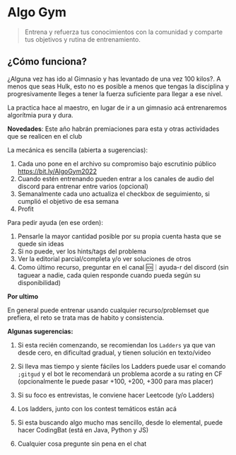 # Algo Gym
> Entrena y refuerza tus conocimientos con la comunidad y comparte tus objetivos y rutina de entrenamiento.

## ¿Cómo funciona?

¿Alguna vez has ido al Gimnasio y has levantado de una vez 100 kilos?. A menos que seas Hulk, esto no es posible a menos que tengas la disciplina y progresivamente lleges a tener la fuerza suficiente para llegar a ese nivel. 

La practica hace al maestro, en lugar de ir a un gimnasio acá entrenaremos algorítmia pura y dura.

**Novedades**: Este año habrán premiaciones para esta y otras actividades que se realicen en el club

La mecánica es sencilla (abierta a sugerencias):

1. Cada uno pone en el archivo su compromiso bajo escrutinio público https://bit.ly/AlgoGym2022
2. Cuando estén entrenando pueden entrar a los canales de audio del discord para entrenar entre varios (opcional)
3. Semanalmente cada uno actualiza el checkbox de seguimiento, si cumplió el objetivo de esa semana
4. Profit

Para pedir ayuda (en ese orden):

1. Pensarle la mayor cantidad posible por su propia cuenta hasta que se quede sin ideas
2. Si no puede, ver los hints/tags del problema
3. Ver la editorial parcial/completa y/o ver soluciones de otros
4. Como último recurso, preguntar en el canal 🆘｜ayuda-r del discord (sin taguear a nadie, cada quien responde cuando pueda según su disponibilidad)

**Por ultimo**

En general puede entrenar usando cualquier recurso/problemset que prefiera, el reto se trata mas de habito y consistencia.

**Algunas sugerencias:**

1. Si esta recién comenzando, se recomiendan los `Ladders` ya que van desde cero, en dificultad gradual, y tienen solución en texto/video 
2. Si lleva mas tiempo y siente fáciles los Ladders puede usar el comando `;gitgud` y el bot le recomendará un problema acorde a su rating en CF (opcionalmente le puede pasar +100, +200, +300 para mas placer) 
3. Si su foco es entrevistas, le conviene hacer Leetcode (y/o Ladders) 
4. Los ladders, junto con los contest temáticos están acá  
5. Si esta buscando algo mucho mas sencillo, desde lo elemental, puede hacer CodingBat (está en Java, Python y JS)

6. Cualquier cosa pregunte sin pena en el chat
